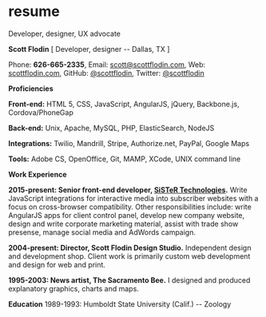 # resume
Developer, designer, UX advocate


**Scott Flodin** [ Developer, designer -- Dallas, TX ]

Phone: **626-665-2335**, Email: [scott@scottflodin.com](mailto:scott@scottflodin.com "email"), Web: [scottflodin.com](http://scottflodin.com "website"), GitHub: [@scottflodin](https://github.com/scottflodin "GitHub"), Twitter: [@scottflodin](http://twitter.com/scottflodin "twitter")


**Proficiencies**

**Front-end:** HTML 5, CSS, JavaScript, AngularJS, jQuery, Backbone.js, Cordova/PhoneGap

**Back-end:** Unix, Apache, MySQL, PHP, ElasticSearch, NodeJS

**Integrations:** Twilio, Mandrill, Stripe, Authorize.net, PayPal, Google Maps

**Tools:** Adobe CS, OpenOffice, Git, MAMP, XCode, UNIX command line


**Work Experience**

**2015-present: Senior front-end developer, [SiSTeR Technologies](http://sister.tv "website").** Write JavaScript integrations for interactive media into subscriber websites with a focus on cross-browser compatibility. Other responsibilities include: write AngularJS apps for client control panel, develop new company website, design and write corporate marketing material, assist with trade show presense, manage social media and AdWords campaign.

**2004-present: Director, Scott Flodin Design Studio.** Independent design and development shop. Client work is primarily custom web development and design for web and print.

**1995-2003: News artist, The Sacramento Bee.** I designed and produced explanatory graphics, charts and maps. 


**Education**
1989-1993: Humboldt State University (Calif.) -- Zoology
